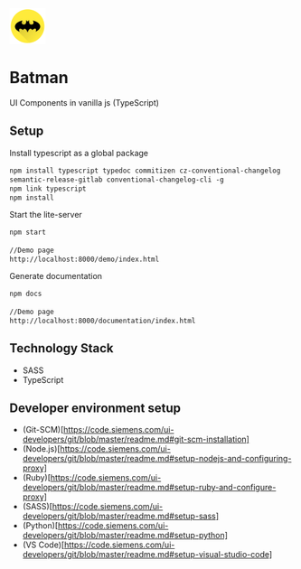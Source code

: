 ![alt](./logo_64.png) 
# Batman
UI Components in vanilla js (TypeScript)

## Setup

Install typescript as a global package

```
npm install typescript typedoc commitizen cz-conventional-changelog semantic-release-gitlab conventional-changelog-cli -g
npm link typescript
npm install

```

Start the lite-server 

```
npm start

//Demo page
http://localhost:8000/demo/index.html
```

Generate documentation  

```
npm docs

//Demo page
http://localhost:8000/documentation/index.html
```

## Technology Stack
* SASS
* TypeScript

## Developer environment setup 
* (Git-SCM)[https://code.siemens.com/ui-developers/git/blob/master/readme.md#git-scm-installation]
* (Node.js)[https://code.siemens.com/ui-developers/git/blob/master/readme.md#setup-nodejs-and-configuring-proxy]
* (Ruby)[https://code.siemens.com/ui-developers/git/blob/master/readme.md#setup-ruby-and-configure-proxy]
* (SASS)[https://code.siemens.com/ui-developers/git/blob/master/readme.md#setup-sass]
* (Python)[https://code.siemens.com/ui-developers/git/blob/master/readme.md#setup-python]
* (VS Code)[https://code.siemens.com/ui-developers/git/blob/master/readme.md#setup-visual-studio-code]